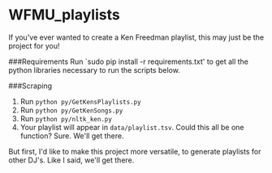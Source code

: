# WFMU_playlists
If you've ever wanted to create a Ken Freedman playlist, this may just be the project for you!

###Requirements
Run `sudo pip install -r requirements.txt' to get all the python libraries necessary to run the scripts below.

###Scraping
1. Run `python py/GetKensPlaylists.py`
2. Run `python py/GetKenSongs.py`
3. Run `python py/nltk_ken.py`
4. Your playlist will appear in `data/playlist.tsv`.
Could this all be one function? Sure. We'll get there.

But first, I'd like to make this project more versatile, to generate playlists for other DJ's. Like I said, we'll get there.

